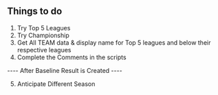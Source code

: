 ## Things to do

1. Try Top 5 Leagues
2. Try Championship
3. Get All TEAM data & display name for Top 5 leagues and below their respective leagues
4. Complete the Comments in the scripts

---- After Baseline Result is Created ----

5. Anticipate Different Season
